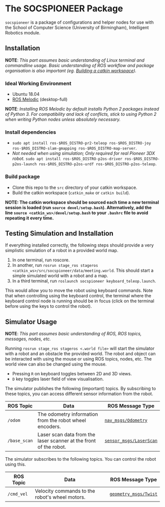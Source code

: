 # The SOCSPIONEER Package

`socspioneer` is a package of configurations and helper nodes for use
with the School of Computer Science (University of Birmingham),
Intelligent Robotics module.

## Installation

**NOTE**: *This part assumes basic understanding of Linux terminal and
commandline usage. Basic understanding of ROS workflow and package
organisation is also important (eg. [Building a catkin workspace](http://wiki.ros.org/catkin/Tutorials/create_a_workspace)).*

### Ideal Working Environment

- Ubuntu 18.04
- [ROS Melodic](http://wiki.ros.org/melodic/Installation/Ubuntu)
(desktop-full)

**NOTE**: *Installing ROS Melodic by default installs Python 2 packages
instead of Python 3. For compatibility and lack of conflicts, stick to
using Python 2 when writing Python nodes unless absolutely necessary.*

### Install dependencies

- `sudo apt install ros-$ROS_DISTRO-pr2-teleop ros-$ROS_DISTRO-joy ros-$ROS_DISTRO-slam-gmapping ros-$ROS_DISTRO-map-server`.
- *Not needed when using simulation; Only required for real Pioneer
3DX robot.* `sudo apt install ros-$ROS_DISTRO-p2os-driver ros-$ROS_DISTRO-p2os-launch ros-$ROS_DISTRO-p2os-urdf ros-$ROS_DISTRO-p2os-teleop`.

### Build package

- Clone this repo to the `src` directory of your catkin workspace.
- Build the catkin workspace (`catkin_make` or `catkin build`).

**NOTE: The catkin workspace should be sourced each time a new
terminal session is loaded (run `source devel/setup.bash`). Alternatively,
add the line `source <catkin_ws>/devel/setup.bash` to your `.bashrc`
file to avoid repeating it every time.**

## Testing Simulation and Installation

If everything installed correctly, the following steps should provide
a very simplistic simulation of a robot in a provided world map.

1. In one terminal, run roscore.
2. In another, run `rosrun stage_ros stageros <catkin_ws>/src/socspioneer/data/meeting.world`.
This should start a simple simulated world with a robot and a map.
3. In a third terminal, run `roslaunch socspioneer keyboard_teleop.launch`.

This would allow you to move the robot using keyboard commands. Note that
when controlling using the keyboard control, the terminal where the
keyboard control node is running should be in focus (click on the terminal
before using the keys to control the robot).

## Simulator Usage

**NOTE**: *This part assumes basic understanding of ROS, ROS topics,
messages, nodes, etc.*

Running `rosrun stage_ros stageros <.world file>` will start the
simulator with a robot and an obstacle the provided world. The
robot and object can be interacted with using the mouse or using
ROS topics, nodes, etc. The world view can also be changed using
the mouse.

- Pressing `R` on keyboard toggles between 2D and 3D views. 
- `D` key toggles laser field of view visualisation.

The simulator publishes the following (important) topics. By
subscribing to these topics, you can access different sensor
information from the robot.

| ROS Topic | Data | ROS Message Type |
| ------ | ------ | ------ |
| `/odom` | The odometry information from the robot wheel encoders. | [`nav_msgs/Odometry`](http://docs.ros.org/kinetic/api/nav_msgs/html/msg/Odometry.html) |
| `/base_scan` | Laser scan data from the laser scanner at the front of the robot. | [`sensor_msgs/LaserScan`](http://docs.ros.org/kinetic/api/sensor_msgs/html/msg/LaserScan.html) |

The simulator subscribes to the following topics. You can control
the robot using this.

| ROS Topic | Data | ROS Message Type |
| ------ | ------ | ------ |
| `/cmd_vel` | Velocity commands to the robot's wheel motors. | [`geometry_msgs/Twist`](http://docs.ros.org/melodic/api/geometry_msgs/html/msg/Twist.html) |
